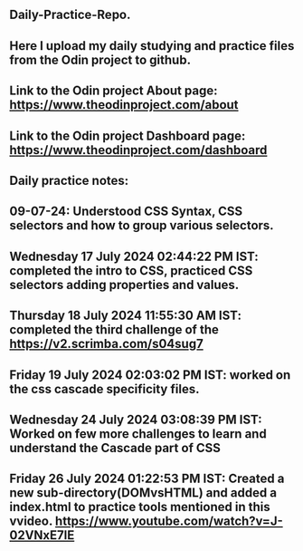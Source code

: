 Daily-Practice-Repo.
----------------------------------------------------------------------------------------------------------------------------------------
Here I upload my daily studying and practice files from the Odin project to github.
----------------------------------------------------------------------------------------------------------------------------------------
Link to the Odin project About page: https://www.theodinproject.com/about
----------------------------------------------------------------------------------------------------------------------------------------
Link to the Odin project Dashboard page: https://www.theodinproject.com/dashboard
----------------------------------------------------------------------------------------------------------------------------------------
Daily practice notes:
----------------------------------------------------------------------------------------------------------------------------------------
09-07-24: Understood CSS Syntax, CSS selectors and how to group various selectors.
----------------------------------------------------------------------------------------------------------------------------------------
Wednesday 17 July 2024 02:44:22 PM IST: completed the intro to CSS, practiced CSS selectors adding properties and values. 
----------------------------------------------------------------------------------------------------------------------------------------
Thursday 18 July 2024 11:55:30 AM IST: completed the third challenge of the https://v2.scrimba.com/s04sug7 
----------------------------------------------------------------------------------------------------------------------------------------
Friday 19 July 2024 02:03:02 PM IST: worked on the css cascade specificity files.  
----------------------------------------------------------------------------------------------------------------------------------------
Wednesday 24 July 2024 03:08:39 PM IST: Worked on few more challenges to learn and understand the Cascade part of CSS
----------------------------------------------------------------------------------------------------------------------------------------
Friday 26 July 2024 01:22:53 PM IST: Created a new sub-directory(DOMvsHTML) and added a index.html to practice tools mentioned in this vvideo. https://www.youtube.com/watch?v=J-02VNxE7lE
----------------------------------------------------------------------------------------------------------------------------------------







